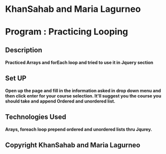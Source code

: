 # KhanSahab and Maria Lagurneo
# Program : Practicing Looping
## Description
#### Practiced Arrays and forEach loop and tried to use it in Jquery section
## Set UP
#### Open up the page and fill in the information asked in drop down menu and then click enter for your course selection. It'll suggest you the course you should take and append Ordered and unordered list.
## Technologies Used
#### Arays, foreach loop prepend ordered and unordered lists thru Jqurey.
## Copyright KhanSahab and Maria Lagurneo